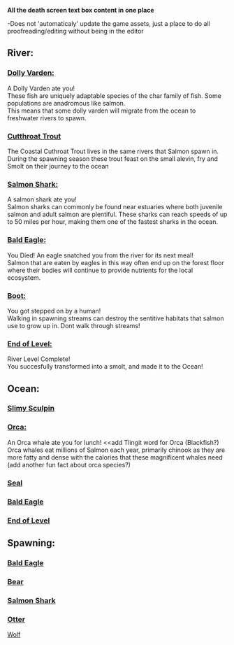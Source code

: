 **All the death screen text box content in one place**

-Does not 'automaticaly' update the game assets, just a place to do all proofreading/editing without being in the editor

## River:

### <ins>Dolly Varden: </ins>
A Dolly Varden ate you!\
These fish are uniquely adaptable species of the char family of fish. Some populations are anadromous like salmon.\
This means that some dolly varden will migrate from the ocean to freshwater rivers to spawn.

### <ins>Cutthroat Trout</ins>
The Coastal Cuthroat Trout lives in the same rivers that Salmon spawn in.\
During the spawning season these trout feast on the small alevin, fry and Smolt on their journey to the ocean

### <ins>Salmon Shark:</ins>
A salmon shark ate you!\
Salmon sharks can commonly be found near estuaries where both juvenile salmon and adult salmon are plentiful. These sharks can reach speeds of up to 50 miles per hour, making them one of the fastest sharks in the ocean. 

### <ins>Bald Eagle:</ins>
You Died! An eagle snatched you from the river for its next meal!\
Salmon that are eaten by eagles in this way often end up on the forest floor
where their bodies will continue to provide nutrients for the local ecosystem.

### <ins>Boot:</ins>
You got stepped on by a human!\
Walking in spawning streams can destroy the sentitive habitats that salmon use to grow up in.
Dont walk through streams!

### <ins>End of Level:</ins>
River Level Complete!\
You succesfully transformed into a smolt, and made it to the Ocean!

## **Ocean:**

### <ins>Slimy Sculpin</ins>

### <ins>Orca:</ins>
An Orca whale ate you for lunch! <<add Tlingit word for Orca (Blackfish?)\
Orca whales eat millions of Salmon each year, primarily chinook as they are more fatty and dense with the calories that these magnificent whales need 
(add another fun fact about orca species?)

### <ins>Seal</ins>

### <ins>Bald Eagle</ins>

### <ins>End of Level</ins>

## **Spawning:**

### <ins>Bald Eagle</ins>

### <ins>Bear</ins>

### <ins>Salmon Shark</ins>

### <ins>Otter</ins>

<ins>Wolf</ins>
